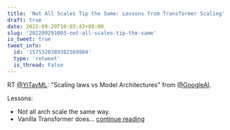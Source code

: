 ```yaml
---
title: 'Not All Scales Tip the Same: Lessons from Transformer Scaling'
draft: true
date: 2022-09-29T10:03:43+00:00
slug: '202209291003-not-all-scales-tip-the-same'
is_tweet: true
tweet_info:
  id: '1575320389382569984'
  type: 'retweet'
  is_thread: False
---
```




RT [@YiTayML](https://x.com/YiTayML): "Scaling laws vs Model Architectures" from [@GoogleAI](https://x.com/GoogleAI).

Lessons:
- Not all arch scale the same way. 
- Vanilla Transformer does… [continue reading](https://x.com/sytelus/status/1575320389382569984)
